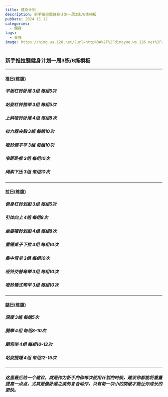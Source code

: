 ```yaml
---
title: 健身计划
description: 新手推拉腿健身计划一周3练/6练模板
pubDate: 2024 11 12
categories:
  - 健身
tags:
  - 变强
image: https://nimg.ws.126.net/?url=http%3A%2F%2Fdingyue.ws.126.net%2FamisXwSZLgpVBayzZR6LvCWXzTnrEkm6Cp%3DGVGIRseDdf1506934764080.jpg&thumbnail=660x2147483647&quality=80&type=jpg
---
```

### 新手推拉腿健身计划一周3练/6练模板
---

#### 推日(练腹)

##### 平板杠铃卧推 3组 每组5次

##### 站姿杠铃推举 3组 每组5次

##### 上斜哑铃卧推 4组 每组8次

##### 拉力器夹胸 3组 每组10次

##### 哑铃侧平举 3组 每组10次

##### 窄距卧推 3组 每组10次

##### 绳索下压 3组 每组10次

---
#### 拉日(练腹)

##### 俯身杠铃划船 3组 每组5次

##### 引体向上 4组 每组8次

##### 坐姿哑铃划船 4组 每组8次

##### 重锤桌子下拉 3组 每组10次

##### 集中弯举 3组 每组10次

##### 哑铃交替弯举 3组 每组10次

##### 哑铃锤式弯举 3组 每组10次

---
#### 腿日(练腹)

##### 深度 3组 每组5次

##### 腿举 4组 每组8-10次

##### 腿弯举 4组 每组10-12次

##### 站姿提踵 4组 每组12-15次


---
##### 这里最后给一个建议，就是作为新手的你每次使用计划的时候，建议你都能将重量提高一点点，尤其是像卧推之类的复合动作，只有每一次小的突破才能让你成长的更快。